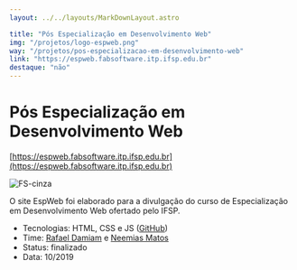 ```yaml
---
layout: ../../layouts/MarkDownLayout.astro

title: "Pós Especialização em Desenvolvimento Web"
img: "/projetos/logo-espweb.png"
way: "/projetos/pos-especializacao-em-desenvolvimento-web"
link: "https://espweb.fabsoftware.itp.ifsp.edu.br"
destaque: "não"
---
```


# Pós Especialização em Desenvolvimento Web
[https://espweb.fabsoftware.itp.ifsp.edu.br](https://espweb.fabsoftware.itp.ifsp.edu.br)

![FS-cinza](/projetos/logo-espweb.png)

O site EspWeb foi elaborado para a divulgação do curso de Especialização em Desenvolvimento Web ofertado pelo IFSP.

- Tecnologias: HTML, CSS e JS ([GitHub](https://github.com/fabsoftwareitp/espweb))
- Time: [Rafael Damiam](/membros/rafael-damiam) e [Neemias Matos](/membros/neemias-matos)
- Status: finalizado
- Data: 10/2019 